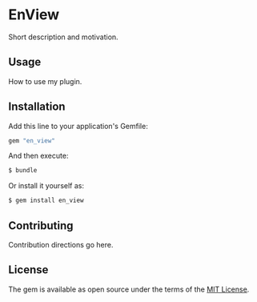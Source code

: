 # EnView
Short description and motivation.

## Usage
How to use my plugin.

## Installation
Add this line to your application's Gemfile:

```ruby
gem "en_view"
```

And then execute:
```bash
$ bundle
```

Or install it yourself as:
```bash
$ gem install en_view
```

## Contributing
Contribution directions go here.

## License
The gem is available as open source under the terms of the [MIT License](https://opensource.org/licenses/MIT).
